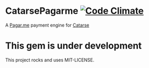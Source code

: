 # CatarsePagarme [![Code Climate](https://codeclimate.com/github/catarse/catarse_pagarme/badges/gpa.svg)](https://codeclimate.com/github/catarse/catarse_pagarme)

A [Pagar.me](http://pagar.me) payment engine for [Catarse](http://github.com/catarse/catarse)

# This gem is under development


This project rocks and uses MIT-LICENSE.
